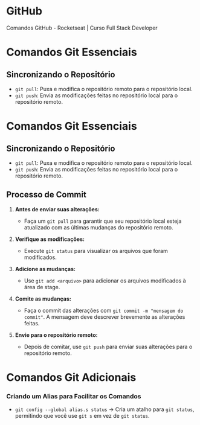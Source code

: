 # GitHub
 Comandos GitHub - Rocketseat | Curso Full Stack Developer
# Comandos Git Essenciais

## Sincronizando o Repositório

- `git pull`: Puxa e modifica o repositório remoto para o repositório local.
- `git push`: Envia as modificações feitas no repositório local para o repositório remoto.


 # Comandos Git Essenciais

## Sincronizando o Repositório

- `git pull`: Puxa e modifica o repositório remoto para o repositório local.
- `git push`: Envia as modificações feitas no repositório local para o repositório remoto.

## Processo de Commit

1. **Antes de enviar suas alterações:**
   - Faça um `git pull` para garantir que seu repositório local esteja atualizado com as últimas mudanças do repositório remoto.
   
2. **Verifique as modificações:**
   - Execute `git status` para visualizar os arquivos que foram modificados.

3. **Adicione as mudanças:**
   - Use `git add <arquivo>` para adicionar os arquivos modificados à área de stage.

4. **Comite as mudanças:**
   - Faça o commit das alterações com `git commit -m "mensagem do commit"`. A mensagem deve descrever brevemente as alterações feitas.

5. **Envie para o repositório remoto:**
   - Depois de comitar, use `git push` para enviar suas alterações para o repositório remoto.

# Comandos Git Adicionais

### Criando um Alias para Facilitar os Comandos
- `git config --global alias.s status` → Cria um atalho para `git status`, permitindo que você use `git s` em vez de `git status`.
